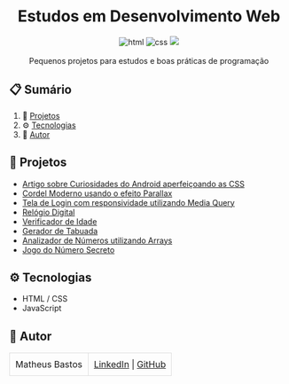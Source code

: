 <div align="center"> 
  <h1 align="center">Estudos em Desenvolvimento Web</h1>
  <div>
    <img src="https://img.shields.io/badge/HTML5-E34F26?style=for-the-badge&logo=html5&logoColor=white" alt="html" />
    <img src="https://img.shields.io/badge/CSS3-1572B6?style=for-the-badge&logo=css3&logoColor=white" alt="css" />
    <img src="https://img.shields.io/badge/JavaScript-323330?style=for-the-badge&logo=javascript&logoColor=F7DF1E" />
  </div>
<br/
   <div align="center">
     Pequenos projetos para estudos e boas práticas de programação
    </div>
</div>

## 📋 <a name="table">Sumário</a>

1. 🚀 [Projetos](#projetos)
2. ⚙️ [Tecnologias](#tecnologias)
3. 👥 [Autor](#autor)

## <a name="projetos">🚀 Projetos</a>

- [Artigo sobre Curiosidades do Android aperfeiçoando as CSS](https://matheuspvbastos.github.io/estudos/html-css/projeto-android/android.html)
- [Cordel Moderno usando o efeito Parallax](https://matheuspvbastos.github.io/estudos/html-css/projeto-cordel/)
- [Tela de Login com responsividade utilizando Media Query](https://matheuspvbastos.github.io/estudos/html-css/projeto-tela-de-login/)
- [Relógio Digital](https://matheuspvbastos.github.io/estudos/javascript/cursoJS/exercicios/projeto01/)
- [Verificador de Idade](https://matheuspvbastos.github.io/estudos/javascript/cursoJS/exercicios/projeto02/)
- [Gerador de Tabuada](https://matheuspvbastos.github.io/estudos/javascript/cursoJS/exercicios/projeto04/)
- [Analizador de Números utilizando Arrays](https://matheuspvbastos.github.io/estudos/javascript/cursoJS/exercicios/projeto05/)
- [Jogo do Número Secreto](https://matheuspvbastos.github.io/estudos/javascript/js-curso-2-aula1)

## <a name="tecnologias">⚙️ Tecnologias</a>

- HTML / CSS
- JavaScript

## <a name="autor">👥 Autor</a>

<table style="border-collapse: collapse; table-layout: auto text-align: left;">

  <tbody>
    <tr>
      <td style="padding: 10px; border: 1px solid #ddd;">Matheus Bastos</td>
      <td style="padding: 10px; border: 1px solid #ddd;">
        <a href="https://www.linkedin.com/in/matheuspvbastos/" target="_blank">LinkedIn</a> |
        <a href="https://github.com/matheuspvbastos" target="_blank">GitHub</a>
      </td>
    </tr>
  </tbody>
</table>
